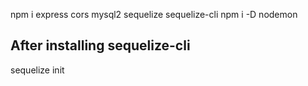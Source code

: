 npm i express cors mysql2 sequelize sequelize-cli
npm i -D nodemon

## After installing sequelize-cli
sequelize init
